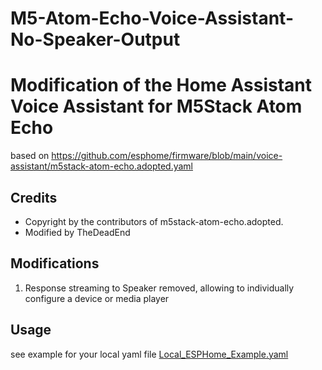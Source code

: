 # M5-Atom-Echo-Voice-Assistant-No-Speaker-Output
# Modification of the Home Assistant Voice Assistant for M5Stack Atom Echo 
based on https://github.com/esphome/firmware/blob/main/voice-assistant/m5stack-atom-echo.adopted.yaml

## Credits
- Copyright by the contributors of m5stack-atom-echo.adopted.
- Modified by TheDeadEnd

## Modifications
1) Response streaming to Speaker removed, allowing to individually configure a device or media player
  
## Usage
see example for your local yaml file
[Local_ESPHome_Example.yaml](https://github.com/TheDeadEndLink/M5-Atom-Echo-Voice-Assistant-No-Speaker-Output/raw/main/Local_ESPHome_Example.yaml)
